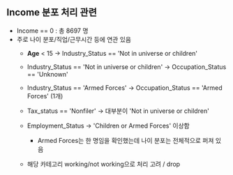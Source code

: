 ## Income 분포 처리 관련

- Income == 0 : 총 8697 명
- 주로 나이 분포/직업/근무시간 등에 연관 있음 
    - **Age** < 15 -> Industry_Status == 'Not in universe or children'
    - Industry_Status == 'Not in universe or children' -> Occupation_Status == 'Unknown'
    - Industry_Status == 'Armed Forces' -> Occupation_Status == 'Armed Forces' (1개)
    - Tax_status == 'Nonfiler' -> 대부분이 'Not in universe or children'

    - Employment_Status -> 'Children or Armed Forces' 이상함
        - Armed Forces는 한 명임을 확인했는데 나이 분포는 전체적으로 퍼져 있음
    - 해당 카테고리 working/not working으로 처리 고려 / drop